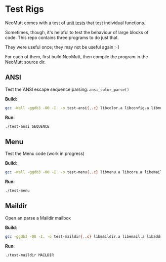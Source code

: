 # Test Rigs

NeoMutt comes with a test of [unit tests](https://github.com/neomutt/neomutt-test-files)
that test individual functions.

Sometimes, though, it's helpful to test the behaviour of large blocks of code.
This repo contains three programs to do just that.

They were useful once; they may not be useful again :-)

For each of them, first build NeoMutt, then compile the program in the NeoMutt
source dir.

## ANSI

Test the ANSI escape sequence parsing: `ansi_color_parse()`

**Build:**
```sh
gcc -Wall -ggdb3 -O0 -I. -o test-ansi{,.c} libcolor.a libconfig.a libmutt.a -lpcre2-8 -lncursesw
```
    
**Run**:
```sh
./test-ansi SEQUENCE
```

## Menu

Test the Menu code (work in progress)

**Build**:
```sh
gcc -Wall -ggdb3 -O0 -I. -o test-menu{,.c} libmenu.a libcore.a libemail.a libconfig.a libaddress.a libmutt.a -lidn2
```

**Run**:
```sh
./test-menu
```

## Maildir

Open an parse a Maildir mailbox

**Build**:
```sh
gcc -ggdb3 -O0 -I. -o test-maildir{,.c} libmaildir.a libemail.a libaddress.a libcore.a libconfig.a libmutt.a -lidn2
```

**Run**:
```sh
./test-maildir MAILDIR
```
